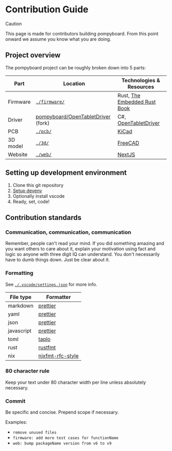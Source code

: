 # Contribution Guide

> [!CAUTION]
> This page is made for contributors building pompyboard.
> From this point onward we assume you know what you are doing.

## Project overview

The pompyboard project can be roughly broken down into 5 parts:

| Part     | Location                                       | Technologies & Resources             |
| -------- | ---------------------------------------------- | ------------------------------------ |
| Firmware | [`./firmware/`](./firmware/)                   | Rust, [The Embedded Rust Book][terb] |
| Driver   | [pompyboard/OpenTabletDriver][otd-fork] (fork) | C#, [OpenTabletDriver][otd]          |
| PCB      | [`./pcb/`](./pcb/)                             | [KiCad][kicad]                       |
| 3D model | [`./3d/`](./3d/)                               | [FreeCAD][freecad]                   |
| Website  | [`./web/`](./web/)                             | [NextJS][nextjs]                     |

## Setting up development environment

1. Clone this git repository
2. [Setup devenv](https://devenv.sh/getting-started)
3. Optionally install vscode
4. Ready, set, code!

## Contribution standards

### Communication, communication, communication

Remember, people can't read your mind. If you did something amazing and you want
others to care about it, explain your motivation using fact and logic so anyone
with three digit IQ can understand. You don't necessarily have to dumb things
down. Just be clear about it.

### Formatting

See [`./.vscode/settings.json`](./.vscode/settings.json) for more info.

| File type  | Formatter                                                    |
| ---------- | ------------------------------------------------------------ |
| markdown   | [prettier](https://prettier.io/)                             |
| yaml       | [prettier](https://prettier.io/)                             |
| json       | [prettier](https://prettier.io/)                             |
| javascript | [prettier](https://prettier.io/)                             |
| toml       | [taplo](https://taplo.tamasfe.dev/cli/usage/formatting.html) |
| rust       | [rustfmt](https://github.com/rust-lang/rustfmt)              |
| nix        | [nixfmt-rfc-style](https://github.com/NixOS/nixfmt)          |

### 80 character rule

Keep your text under 80 character width per line unless absolutely necessary.

### Commit

Be specific and concise. Prepend scope if necessary.

Examples:

- `remove unused files`
- `firmware: add more test cases for functionName`
- `web: bump packageName version from v6 to v9`

<!-- Links -->

[otd]: https://github.com/OpenTabletDriver/OpenTabletDriver
[otd-fork]: https://github.com/pompyboard/OpenTabletDriver
[freecad]: https://www.freecad.org/
[kicad]: https://www.kicad.org/
[terb]: https://docs.rust-embedded.org/book/
[nextjs]: https://nextjs.org/
